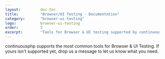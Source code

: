 ```yaml
---
layout:         doc-toc
title:          "Browser/UI Testing - Documentation"
category:       "browser-ui-testing"
logo:           browser-ui-testing
order:          3
excerpt:        "Tools for Browser & UI testing supported by continuousphp."
---
```

continuousphp supports the most common tools for Browser & UI Testing. If yours isn't supported yet, drop us a message to let us know what you need.

